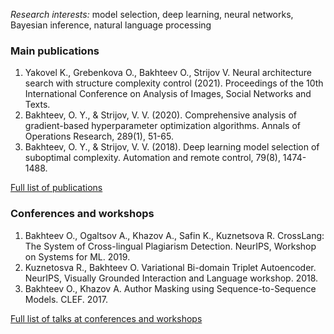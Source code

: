 *Research interests:* model selection, deep learning, neural networks, Bayesian inference, natural language processing 

### Main publications
1. Yakovel K., Grebenkova O., Bakhteev O., Strijov V. Neural architecture search with structure complexity control (2021). Proceedings of the 10th International Conference on Analysis of Images, Social Networks and Texts.
2. Bakhteev, O. Y., & Strijov, V. V. (2020). Comprehensive analysis of gradient-based hyperparameter optimization algorithms. Annals of Operations Research, 289(1), 51-65.
3. Bakhteev, O. Y., & Strijov, V. V. (2018). Deep learning model selection of suboptimal complexity. Automation and remote control, 79(8), 1474-1488.

[Full list of publications](https://bahleg.github.io/publications_en) 

### Conferences and workshops
1. Bakhteev O., Ogaltsov A., Khazov A., Safin K., Kuznetsova R. CrossLang: The System of Cross-lingual Plagiarism Detection. NeurIPS, Workshop on Systems for ML. 2019.
2. Kuznetosva R., Bakhteev O. Variational Bi-domain Triplet Autoencoder. NeurIPS, Visually Grounded Interaction and Language workshop. 2018.
3. Bakhteev O., Khazov A. Author Masking using Sequence-to-Sequence Models. CLEF. 2017.

[Full list of talks at conferences and workshops](https://bahleg.github.io/publications_en#talks)


